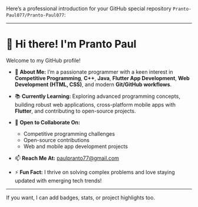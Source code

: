 Here’s a professional introduction for your GitHub special repository `Pranto-Paul077/Pranto-Paul077`:

---

# 👋 Hi there! I'm Pranto Paul

Welcome to my GitHub profile!

* 🎯 **About Me:**
  I’m a passionate programmer with a keen interest in **Competitive Programming**, **C++**, **Java**, **Flutter App Development**, **Web Development (HTML, CSS)**, and modern **Git/GitHub workflows**.

* 📚 **Currently Learning:**
  Exploring advanced programming concepts, building robust web applications, cross-platform mobile apps with **Flutter**, and contributing to open-source projects.

* 🤝 **Open to Collaborate On:**

  * Competitive programming challenges
  * Open-source contributions
  * Web and mobile app development projects

* 📫 **Reach Me At:** [paulpranto77@gmail.com](mailto:paulpranto77@gmail.com)

* ⚡ **Fun Fact:**
  I thrive on solving complex problems and love staying updated with emerging tech trends!

---

If you want, I can add badges, stats, or project highlights too.

<!---
Pranto-Paul077/Pranto-Paul077 is a ✨ special ✨ repository because its `README.md` (this file) appears on your GitHub profile.
You can click the Preview link to take a look at your changes.
--->
